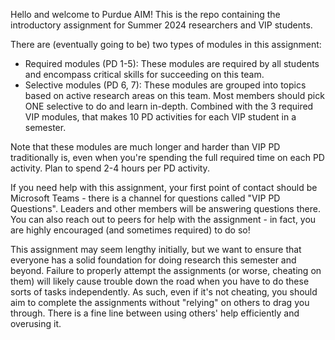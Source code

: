Hello and welcome to Purdue AIM! This is the repo containing the introductory assignment for Summer 2024 researchers and VIP students.

There are (eventually going to be) two types of modules in this assignment:
- Required modules (PD 1-5): These modules are required by all students and encompass critical skills for succeeding on this team.
- Selective modules (PD 6, 7): These modules are grouped into topics based on active research areas on this team. Most members should pick ONE selective to do and learn in-depth.
Combined with the 3 required VIP modules, that makes 10 PD activities for each VIP student in a semester.

Note that these modules are much longer and harder than VIP PD traditionally is, even when you're spending the full required time on each PD activity. Plan to spend 2-4 hours per PD activity.

If you need help with this assignment, your first point of contact should be Microsoft Teams - there is a channel for questions called "VIP PD Questions". Leaders and other members will be answering questions there. You can also reach out to peers for help with the assignment - in fact, you are highly encouraged (and sometimes required) to do so!

This assignment may seem lengthy initially, but we want to ensure that everyone has a solid foundation for doing research this semester and beyond. Failure to properly attempt the assignments (or worse, cheating on them) will likely cause trouble down the road when you have to do these sorts of tasks independently. As such, even if it's not cheating, you should aim to complete the assignments without "relying" on others to drag you through. There is a fine line between using others' help efficiently and overusing it.
